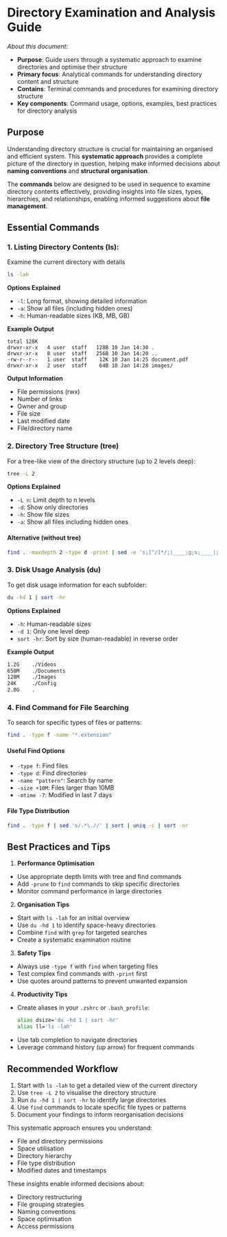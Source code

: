 # Directory Examination and Analysis Guide

*About this document:*
- **Purpose**: Guide users through a systematic approach to examine directories and optimise their structure
- **Primary focus**: Analytical commands for understanding directory content and structure
- **Contains**: Terminal commands and procedures for examining directory structure
- **Key components**: Command usage, options, examples, best practices for directory analysis


## Purpose
Understanding directory structure is crucial for maintaining an organised and efficient system. This **systematic approach** provides a complete picture of the directory in question, helping make informed decisions about **naming conventions** and **structural organisation**.

The **commands** below are designed to be used in sequence to examine directory contents effectively, providing insights into file sizes, types, hierarchies, and relationships, enabling informed suggestions about **file management**.

## Essential Commands

### 1. Listing Directory Contents (ls):
Examine the current directory with details

```bash
ls -lah
```

**Options Explained**
- `-l`: Long format, showing detailed information
- `-a`: Show all files (including hidden ones)
- `-h`: Human-readable sizes (KB, MB, GB)

**Example Output**
```plain
total 128K
drwxr-xr-x   4 user  staff   128B 10 Jan 14:30 .
drwxr-xr-x   8 user  staff   256B 10 Jan 14:20 ..
-rw-r--r--   1 user  staff    12K 10 Jan 14:25 document.pdf
drwxr-xr-x   2 user  staff    64B 10 Jan 14:28 images/
```

**Output Information**
- File permissions (rwx)
- Number of links
- Owner and group
- File size
- Last modified date
- File/directory name

### 2. Directory Tree Structure (tree)
For a tree-like view of the directory structure (up to 2 levels deep):

```bash
tree -L 2
```

**Options Explained**
- `-L n`: Limit depth to n levels
- `-d`: Show only directories
- `-h`: Show file sizes
- `-a`: Show all files including hidden ones

#### Alternative (without tree)
```bash
find . -maxdepth 2 -type d -print | sed -e 's;[^/]*/;|____;g;s;____|; |;g'
```

### 3. Disk Usage Analysis (du)
To get disk usage information for each subfolder:

```bash
du -hd 1 | sort -hr
```

**Options Explained**
- `-h`: Human-readable sizes
- `-d 1`: Only one level deep
- `sort -hr`: Sort by size (human-readable) in reverse order

**Example Output**
```bash
1.2G    ./Videos
650M    ./Documents
128M    ./Images
24K     ./Config
2.0G    .
```

### 4. Find Command for File Searching
To search for specific types of files or patterns:

```bash
find . -type f -name "*.extension"
```

#### Useful Find Options
- `-type f`: Find files
- `-type d`: Find directories
- `-name "pattern"`: Search by name
- `-size +10M`: Files larger than 10MB
- `-mtime -7`: Modified in last 7 days

#### File Type Distribution
```bash
find . -type f | sed 's/.*\.//' | sort | uniq -c | sort -nr
```

## Best Practices and Tips

1. **Performance Optimisation**
- Use appropriate depth limits with tree and find commands
- Add `-prune` to `find` commands to skip specific directories
- Monitor command performance in large directories

2. **Organisation Tips**
- Start with `ls -lah` for an initial overview
- Use `du -hd 1` to identify space-heavy directories
- Combine `find` with `grep` for targeted searches
- Create a systematic examination routine

3. **Safety Tips**
- Always use `-type f` with `find` when targeting files
- Test complex find commands with `-print` first
- Use quotes around patterns to prevent unwanted expansion

4. **Productivity Tips**
- Create aliases in your `.zshrc` or `.bash_profile`:
    ```bash
    alias dsize='du -hd 1 | sort -hr'
    alias ll='ls -lah'
    ```
- Use tab completion to navigate directories
- Leverage command history (up arrow) for frequent commands

## Recommended Workflow

1. Start with `ls -lah` to get a detailed view of the current directory
2. Use `tree -L 2` to visualise the directory structure
3. Run `du -hd 1 | sort -hr` to identify large directories
4. Use `find` commands to locate specific file types or patterns
5. Document your findings to inform reorganisation decisions

This systematic approach ensures you understand:
- File and directory permissions
- Space utilisation
- Directory hierarchy
- File type distribution
- Modified dates and timestamps

These insights enable informed decisions about:
- Directory restructuring
- File grouping strategies
- Naming conventions
- Space optimisation
- Access permissions
